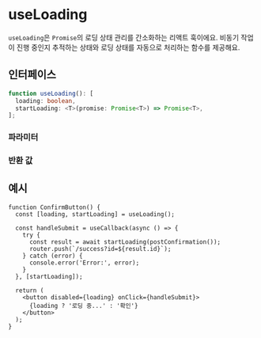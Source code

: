 # useLoading

`useLoading`은 `Promise`의 로딩 상태 관리를 간소화하는 리액트 훅이에요. 비동기 작업이 진행 중인지 추적하는 상태와 로딩 상태를 자동으로 처리하는 함수를 제공해요.

## 인터페이스

```ts
function useLoading(): [
  loading: boolean,
  startLoading: <T>(promise: Promise<T>) => Promise<T>,
];
```

### 파라미터

### 반환 값

<Interface
  name=""
  type="[loading: boolean, startLoading: <T>(promise: Promise<T>) => Promise<T>]"
  description="다음을 포함하는 튜플이에요:"
  :nested="[
    {
      name: 'loading',
      type: 'boolean',
      description:
        '현재 로딩 상태를 나타내요. <br />  : 초기값은 <code>false</code>이에요. <br />  : 비동기 작업이 진행 중일 때는 <code>true</code>로 설정돼요.',
    },
    {
      name: 'startLoading',
      type: '<T>(promise: Promise<T>) => Promise<T>',
      description:
        '로딩 상태를 관리하면서 비동기 작업을 실행하는 함수예요. <br />  : 이 함수는 <code>Promise</code>를 인자로 받고, <code>Promise</code>가 완료되면 <code>isLoading</code> 상태를 자동으로 <code>false</code>로 리셋해요.',
    },
  ]"
/>

## 예시

```tsx
function ConfirmButton() {
  const [loading, startLoading] = useLoading();

  const handleSubmit = useCallback(async () => {
    try {
      const result = await startLoading(postConfirmation());
      router.push(`/success?id=${result.id}`);
    } catch (error) {
      console.error('Error:', error);
    }
  }, [startLoading]);

  return (
    <button disabled={loading} onClick={handleSubmit}>
      {loading ? '로딩 중...' : '확인'}
    </button>
  );
}
```
